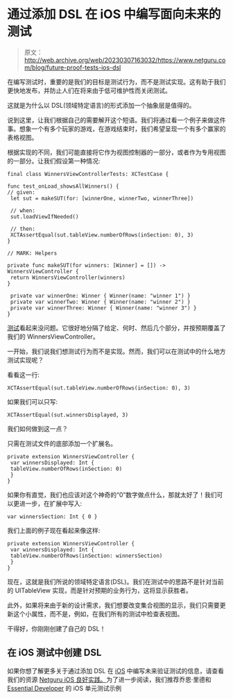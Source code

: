 # 通过添加 DSL 在 iOS 中编写面向未来的测试

> 原文：<http://web.archive.org/web/20230307163032/https://www.netguru.com/blog/future-proof-tests-ios-dsl>

 在编写测试时，重要的是我们的目标是测试行为，而不是测试实现。这有助于我们更快地发布，并防止人们在将来由于低可维护性而关闭测试。

这就是为什么以 DSL(领域特定语言)的形式添加一个抽象层是值得的。

说到这里，让我们根据自己的需要解开这个短语。我们将通过看一个例子来做这件事。想象一个有多个玩家的游戏，在游戏结束时，我们希望呈现一个有多个赢家的表格视图。

根据实现的不同，我们可能直接将它作为视图控制器的一部分，或者作为专用视图的一部分。让我们假设第一种情况:

```
final class WinnersViewControllerTests: XCTestCase {

func test_onLoad_showsAllWinners() {
// given:
 let sut = makeSUT(for: [winnerOne, winnerTwo, winnerThree])

 // when:
 sut.loadViewIfNeeded()

 // then:
 XCTAssertEqual(sut.tableView.numberOfRows(inSection: 0), 3)
}

// MARK: Helpers

private func makeSUT(for winners: [Winner] = []) -> WinnersViewController {
 return WinnersViewController(winners)
}

 private var winnerOne: Winner { Winner(name: "winner 1") }
 private var winnerTwo: Winner { Winner(name: "winner 2") }
 private var winnerThree: Winner { Winner(name: "winner 3") }
}
```

[测试](/web/20220926193341/https://www.netguru.com/blog/10-must-know-tips-ios-testing)看起来没问题。它很好地分隔了给定、何时、然后几个部分，并按预期覆盖了我们的 WinnersViewController。

一开始，我们说我们想测试行为而不是实现。然而，我们可以在测试中的什么地方测试实现呢？

看看这一行:

```
XCTAssertEqual(sut.tableView.numberOfRows(inSection: 0), 3)
```

如果我们可以只写:

```
XCTAssertEqual(sut.winnersDisplayed, 3)
```

我们如何做到这一点？

只需在测试文件的底部添加一个扩展名。

```
private extension WinnersViewController {
 var winnersDisplayed: Int {
 tableView.numberOfRows(inSection: 0)
 }
}
```

如果你有直觉，我们也应该对这个神奇的“0”数字做点什么，那就太好了！我们可以更进一步，在扩展中写入:

```
var winnersSection: Int { 0 }
```

我们上面的例子现在看起来像这样:

```
private extension WinnersViewController {
 var winnersDisplayed: Int {
 tableView.numberOfRows(inSection: winnersSection)
 }
}
```

现在，这就是我们所说的领域特定语言(DSL)。我们在测试中的思路不是针对当前的 UITableView 实现，而是针对预期的业务行为，这将显示获胜者。

此外，如果将来由于新的设计需求，我们想要改变集合视图的显示，我们只需要更新这个小属性，而不是，例如，在我们所有的测试中检查表视图。

干得好，你刚刚创建了自己的 DSL！

## 在 iOS 测试中创建 DSL

如果你想了解更多关于通过添加 DSL 在 [iOS](/web/20220926193341/https://www.netguru.com/blog/what-are-ios-memory-leaks-and-how-to-detect-them) 中编写未来验证测试的信息，请查看我们的资源 [Netguru iOS 良好实践。](http://web.archive.org/web/20220926193341/https://github.com/netguru/iOS-Good-Practices/tree/main/Articles/Unit%20Tests%20and%20Testability/DSL%20in%20BDD)为了进一步阅读，我们推荐乔恩·里德和 [Essential Developer](http://web.archive.org/web/20220926193341/https://www.essentialdeveloper.com/) 的 iOS 单元测试示例